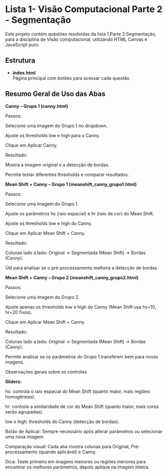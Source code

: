 # Lista 1- Visão Computacional Parte 2 - Segmentação

Este projeto contém questões resolvidas da lista 1,Parte 2:Segmentação, para a disciplina de Visão computacional, utilizando HTML Canvas e JavaScript puro.

## Estrutura

- **index.html**  
  Página principal com botões para acessar cada questão.

## Resumo Geral de Uso das Abas

**Canny – Grupo 1 (canny.html)**

Passos:

Selecione uma imagem do Grupo 1 no dropdown.

Ajuste os thresholds low e high para o Canny.

Clique em Aplicar Canny.

Resultado:

Mostra a imagem original e a detecção de bordas.

Permite testar diferentes thresholds e comparar resultados.


**Mean Shift + Canny – Grupo 1 (meanshift_canny_grupo1.html)**

Passos:

Selecione uma imagem do Grupo 1.

Ajuste os parâmetros hs (raio espacial) e hr (raio de cor) do Mean Shift.

Ajuste os thresholds low e high do Canny.

Clique em Aplicar Mean Shift + Canny.

Resultado:

Colunas lado a lado: Original → Segmentada (Mean Shift) → Bordas (Canny).

Útil para analisar se o pré-processamento melhora a detecção de bordas.

**Mean Shift + Canny – Grupo 2 (meanshift_canny_grupo2.html)**

Passos:

Selecione uma imagem do Grupo 2.

Ajuste apenas os thresholds low e high do Canny (Mean Shift usa hs=10, hr=20 fixos).

Clique em Aplicar Mean Shift + Canny.

Resultado:

Colunas lado a lado: Original → Segmentada (Mean Shift) → Bordas (Canny).

Permite analisar se os parâmetros do Grupo 1 transferem bem para novas imagens.

Observações gerais sobre os controles

**Sliders:**

hs: controla o raio espacial do Mean Shift (quanto maior, mais regiões homogêneas).

hr: controla a similaridade de cor do Mean Shift (quanto maior, mais cores serão agrupadas).

low e high: thresholds do Canny (detecção de bordas).

Botão de Aplicar: Sempre necessário após alterar parâmetros ou selecionar uma nova imagem.

Comparação visual: Cada aba mostra colunas para Original, Pré-processamento (quando aplicável) e Canny.

Dica: Teste primeiro em imagens menores ou regiões menores para encontrar os melhores parâmetros, depois aplique na imagem inteira.
